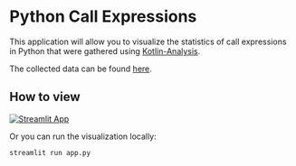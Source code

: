 # Python Call Expressions
This application will allow you to visualize the statistics of call expressions in Python that were gathered using [Kotlin-Analysis](https://github.com/JetBrains-Research/Kotlin-Analysis).

The collected data can be found [here](../../resources/python_call_expressions/data).

## How to view
[![Streamlit App](https://static.streamlit.io/badges/streamlit_badge_black_white.svg)](https://share.streamlit.io/girz0n/kotlin-analysis-visualization/main/src/python_call_expressions/app.py)

Or you can run the visualization locally:
```bash
streamlit run app.py
```
